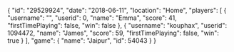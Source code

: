 {
  "id": "29529924",
  "date": "2018-06-11",
  "location": "Home",
  "players": [
    {
      "username": "",
      "userid": 0,
      "name": "Emma",
      "score": 41,
      "firstTimePlaying": false,
      "win": false
    },
    {
      "username": "kouphax",
      "userid": 1094472,
      "name": "James",
      "score": 59,
      "firstTimePlaying": false,
      "win": true
    }
  ],
  "game": {
    "name": "Jaipur",
    "id": 54043
  }
}
